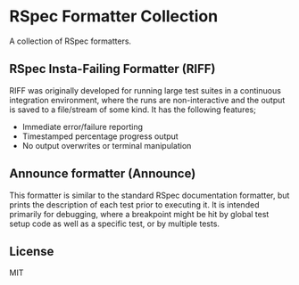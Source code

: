 # RSpec Formatter Collection

A collection of RSpec formatters.

## RSpec Insta-Failing Formatter (RIFF)

RIFF was originally developed for running large test suites in a
continuous integration environment, where the runs are non-interactive
and the output is saved to a file/stream of some kind.
It has the following features;

- Immediate error/failure reporting
- Timestamped percentage progress output
- No output overwrites or terminal manipulation

## Announce formatter (Announce)

This formatter is similar to the standard RSpec documentation formatter,
but prints the description of each test prior to executing it.
It is intended primarily for debugging, where a breakpoint might be hit
by global test setup code as well as a specific test, or by multiple tests.

## License

MIT
